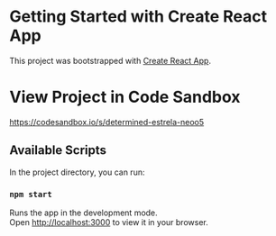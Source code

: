 # Getting Started with Create React App

This project was bootstrapped with [Create React App](https://github.com/facebook/create-react-app).

# View Project in Code Sandbox
https://codesandbox.io/s/determined-estrela-neoo5

## Available Scripts

In the project directory, you can run:

### `npm start`

Runs the app in the development mode.\
Open [http://localhost:3000](http://localhost:3000) to view it in your browser.

